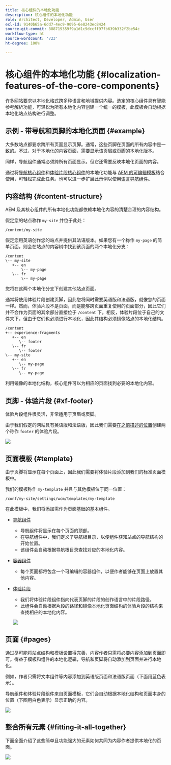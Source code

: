 ```yaml
---
title: 核心组件的本地化功能
description: 核心组件的本地化功能
role: Architect, Developer, Admin, User
exl-id: 9140b65a-6dd7-4ec9-9095-6e8243ec8424
source-git-commit: 888719359f9a1d1c9dccff97fb639b332f2be54c
workflow-type: ht
source-wordcount: '723'
ht-degree: 100%

---
```


# 核心组件的本地化功能 {#localization-features-of-the-core-components}

许多网站要求以本地化格式跨多种语言和地域提供内容。选定的核心组件具有智能参考解析功能，可轻松为所有本地化内容创建一个统一的模板，此模板会自动根据本地化站点结构进行调整。

## 示例 - 带导航和页脚的本地化页面 {#example}

大多数站点都要求跨所有页面显示页脚。通常，这些页脚在页面的所有内容中是一致的。不过，对于本地化的内容页面，需要显示该页眉或页脚的本地化版本。

同样，导航组件通常必须跨所有页面显示。但它还需要反映本地化页面的内容。

通过将[导航核心组件](/help/components/navigation.md)和[体验片段核心组件](/help/components/experience-fragment.md)的本地化功能与 [AEM 的可编辑模板](https://experienceleague.adobe.com/docs/experience-manager-cloud-service/sites/authoring/features/templates.html)结合使用，可轻松完成此任务。也可以进一步扩展此示例以使用[语言导航组件](/help/components/language-navigation.md)。

## 内容结构 {#content-structure}

AEM 及其核心组件的所有本地化功能都依赖本地化内容的清楚合理的内容结构。

假定您的站点称作 `my-site` 并位于此处：

```
/content/my-site
```

假定您用英语创作您的站点并提供其法语版本。如果您有一个称作 `my-page` 的简单页面，则会在站点的内容树中找到该页面的两个本地化分支：

```
/content
\-- my-site
   +-- en
       \-- my-page
   \-- fr
       \-- my-page
```

您将在这两个本地化分支下创建其他站点页面。

通常将使用体验片段创建页脚，因此您将同时需要英语版和法语版，就像您的页面一样。然而，体验片段不是页面，而是能够跨页面重复使用的页面部分，因此它们并不会作为页面的其余部分直接位于 `/content` 下。相反，体验片段位于自己的文件夹下，但由于它们也必须进行本地化，因此其结构必须镜像站点的本地化结构。

```
/content
+-- experience-fragments
   +-- en
      \-- footer
   \-- fr
      \-- footer
\-- my-site
   +-- en
      \-- my-page
   \-- fr
      \-- my-page
```

利用镜像的本地化结构，核心组件可以为相应的页面找到必要的本地化内容。

## 页脚 - 体验片段 {#xf-footer}

体验片段组件很灵活，非常适用于页眉或页脚。

由于我们假定的网站具有英语版和法语版，因此我们需要[在之前描述的位置](#content-structure)创建两个称作 `footer` 的体验片段。

![](/help/assets/screen-shot-2019-09-09-11.08.28.png)

## 页面模板 {#template}

由于页脚将显示在每个页面上，因此我们需要将体验片段添加到我们的标准页面模板中。

我们的模板称作 `my-template` 并且与其他模板位于同一位置：

```
/conf/my-site/settings/wcm/templates/my-template
```

在此模板中，我们将添加需作为页面基础的基本组件。

* [导航组件](/help/components/navigation.md)
   * 导航组件将显示在每个页面的顶部。
   * 在导航组件中，我们定义了导航根目录，以便组件获知站点的导航结构的开始位置。
   * 该组件会自动根据导航根目录查找对应的本地化内容。
* [容器组件](/help/components/container.md)
   * 每个页面都将包含一个可编辑的容器组件，以便作者能够在页面上放置其他内容。
* [体验片段](/help/components/experience-fragment.md)
   * 我们将体验片段组件指向代表页脚的片段的创作语言中的片段路径。
   * 此组件会自动根据片段的路径和镜像本地化页面结构的体验片段的结构来查找相应的本地化内容。

   ![](/help/assets/screen-shot-2019-09-09-11.20.10.png)

## 页面 {#pages}

通过尽可能将站点结构和模板设置得完善，内容作者只需将必要内容添加到页面即可。得益于模板和组件的本地化逻辑，导航和页脚将自动添加到页面并进行本地化。

例如，作者只需将文本组件等内容添加到英语版页面和法语版页面（下面用蓝色表示）。

导航组件和体验片段组件来自页面模板，它们会自动根据本地化结构和页面本身的位置（下图用白色表示）显示正确的内容。

![](/help/assets/screen-shot-2019-09-09-11.22.14.png)

## 整合所有元素 {#fitting-it-all-together}

下面全面介绍了这些简单且功能强大的元素如何共同为内容作者提供本地化的页面。

![](/help/assets/screen-shot-2019-09-09-11.27.58.png)
